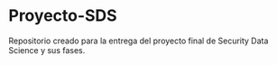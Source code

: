# Proyecto-SDS
 Repositorio creado para la entrega del proyecto final de Security Data Science y sus fases.
